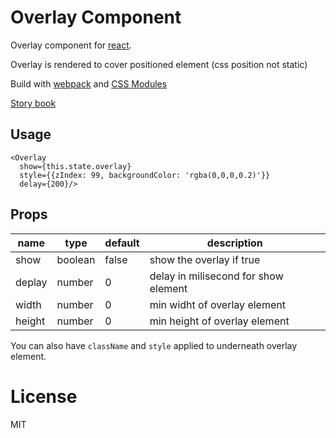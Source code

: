 # Overlay Component

Overlay component for [react](https://facebook.github.io/react/).

Overlay is rendered to cover positioned element (css position not static)

Build with [webpack](https://webpack.github.io/) and [CSS Modules](https://github.com/css-modules/css-modules)

[Story book](https://rc-component.github.io/overlay/)

## Usage

```
<Overlay
  show={this.state.overlay}
  style={{zIndex: 99, backgroundColor: 'rgba(0,0,0,0.2)'}}
  delay={200}/>
```

## Props

name   | type   | default    | description
-------| ------ | ---------- | ------------
show   | boolean| false      | show the overlay if true
deplay | number | 0          | delay in milisecond for show element
width  | number | 0          | min widht of overlay element
height | number | 0          | min height of overlay element

You can also have `className` and `style` applied to underneath overlay element.

# License

MIT
